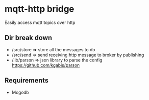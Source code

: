 # mqtt-http bridge
Easily access mqtt topics over http


Dir break down
----------
 - /src/store   => store all the messages to db
 - /src/send    => send receiving http message to broker by publishing
 - /lib/parson  => json library to parse the config https://github.com/kgabis/parson

Requirements
----------
 - Mogodb
